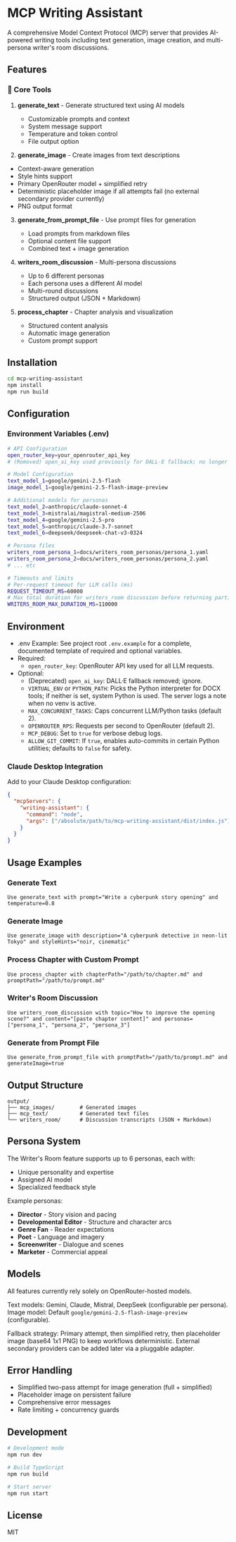 # MCP Writing Assistant

A comprehensive Model Context Protocol (MCP) server that provides AI-powered writing tools including text generation, image creation, and multi-persona writer's room discussions.

## Features

### 🎯 Core Tools

1. **generate_text** - Generate structured text using AI models
   - Customizable prompts and context
   - System message support
   - Temperature and token control
   - File output option

2. **generate_image** - Create images from text descriptions
  - Context-aware generation
  - Style hints support
  - Primary OpenRouter model + simplified retry
  - Deterministic placeholder image if all attempts fail (no external secondary provider currently)
  - PNG output format

3. **generate_from_prompt_file** - Use prompt files for generation
   - Load prompts from markdown files
   - Optional content file support
   - Combined text + image generation

4. **writers_room_discussion** - Multi-persona discussions
   - Up to 6 different personas
   - Each persona uses a different AI model
   - Multi-round discussions
   - Structured output (JSON + Markdown)

5. **process_chapter** - Chapter analysis and visualization
   - Structured content analysis
   - Automatic image generation
   - Custom prompt support

## Installation

```bash
cd mcp-writing-assistant
npm install
npm run build
```

## Configuration

### Environment Variables (.env)
```bash
# API Configuration
open_router_key=your_openrouter_api_key
# (Removed) open_ai_key used previously for DALL-E fallback; no longer needed

# Model Configuration
text_model_1=google/gemini-2.5-flash
image_model_1=google/gemini-2.5-flash-image-preview

# Additional models for personas
text_model_2=anthropic/claude-sonnet-4
text_model_3=mistralai/magistral-medium-2506
text_model_4=google/gemini-2.5-pro
text_model_5=anthropic/claude-3.7-sonnet
text_model_6=deepseek/deepseek-chat-v3-0324

# Persona files
writers_room_persona_1=docs/writers_room_personas/persona_1.yaml
writers_room_persona_2=docs/writers_room_personas/persona_2.yaml
# ... etc

# Timeouts and limits
# Per-request timeout for LLM calls (ms)
REQUEST_TIMEOUT_MS=60000
# Max total duration for writers_room discussion before returning partial results (ms)
WRITERS_ROOM_MAX_DURATION_MS=110000
```

## Environment

- .env Example: See project root `.env.example` for a complete, documented template of required and optional variables.
- Required:
  - `open_router_key`: OpenRouter API key used for all LLM requests.
- Optional:
  - (Deprecated) `open_ai_key`: DALL·E fallback removed; ignore.
  - `VIRTUAL_ENV` or `PYTHON_PATH`: Picks the Python interpreter for DOCX tools; if neither is set, system Python is used. The server logs a note when no venv is active.
  - `MAX_CONCURRENT_TASKS`: Caps concurrent LLM/Python tasks (default 2).
  - `OPENROUTER_RPS`: Requests per second to OpenRouter (default 2).
  - `MCP_DEBUG`: Set to `true` for verbose debug logs.
  - `ALLOW_GIT_COMMIT`: If `true`, enables auto-commits in certain Python utilities; defaults to `false` for safety.


### Claude Desktop Integration

Add to your Claude Desktop configuration:

```json
{
  "mcpServers": {
    "writing-assistant": {
      "command": "node",
      "args": ["/absolute/path/to/mcp-writing-assistant/dist/index.js"]
    }
  }
}
```

## Usage Examples

### Generate Text
```
Use generate_text with prompt="Write a cyberpunk story opening" and temperature=0.8
```

### Generate Image
```
Use generate_image with description="A cyberpunk detective in neon-lit Tokyo" and styleHints="noir, cinematic"
```

### Process Chapter with Custom Prompt
```
Use process_chapter with chapterPath="/path/to/chapter.md" and promptPath="/path/to/prompt.md"
```

### Writer's Room Discussion
```
Use writers_room_discussion with topic="How to improve the opening scene?" and content="[paste chapter content]" and personas=["persona_1", "persona_2", "persona_3"]
```

### Generate from Prompt File
```
Use generate_from_prompt_file with promptPath="/path/to/prompt.md" and generateImage=true
```

## Output Structure

```
output/
├── mcp_images/        # Generated images
├── mcp_text/          # Generated text files
└── writers_room/      # Discussion transcripts (JSON + Markdown)
```

## Persona System

The Writer's Room feature supports up to 6 personas, each with:
- Unique personality and expertise
- Assigned AI model
- Specialized feedback style

Example personas:
- **Director** - Story vision and pacing
- **Developmental Editor** - Structure and character arcs
- **Genre Fan** - Reader expectations
- **Poet** - Language and imagery
- **Screenwriter** - Dialogue and scenes
- **Marketer** - Commercial appeal

## Models

All features currently rely solely on OpenRouter-hosted models.

Text models: Gemini, Claude, Mistral, DeepSeek (configurable per persona).
Image model: Default `google/gemini-2.5-flash-image-preview` (configurable).

Fallback strategy: Primary attempt, then simplified retry, then placeholder image (base64 1x1 PNG) to keep workflows deterministic. External secondary providers can be added later via a pluggable adapter.

## Error Handling

- Simplified two-pass attempt for image generation (full + simplified)
- Placeholder image on persistent failure
- Comprehensive error messages
- Rate limiting + concurrency guards

## Development

```bash
# Development mode
npm run dev

# Build TypeScript
npm run build

# Start server
npm run start
```

## License

MIT

